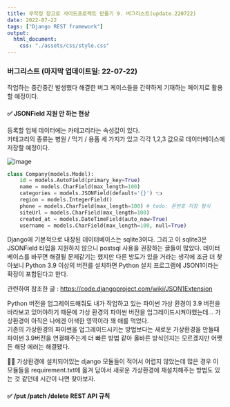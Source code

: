 ```yaml
---
title: 무작정 장고로 사이드프로젝트 만들기 9. 버그리스트(update.220722)
date: 2022-07-22
tags: ["Django REST framework"]
output:
  html_document:
    css: "./assets/css/style.css"
---
```



### 버그리스트 (마지막 업데이트일: 22-07-22)
작업하는 중간중간 발생했다 해결한 버그 케이스들을 간략하게 기재하는 페이지로 활용할 예정이다.   

#### ✅ JSONField 지원 안 하는 현상   
등록할 업체 데이터에는 카테고리라는 속성값이 있다.   
카테고리의 종류는 병원 / 먹기 / 용품 세 가지가 있고 각각 1,2,3 값으로 데이터베이스에 저장할 예정이다.   

![image](https://user-images.githubusercontent.com/24996316/180340151-650dc25b-27d3-4099-9acb-0a959ae26565.png)

```python
class Company(models.Model):
    id = models.AutoField(primary_key=True)
    name = models.CharField(max_length=100)
    categories = models.JSONField(default='{}') 👈
    region = models.IntegerField()
    phone = models.CharField(max_length=100) # todo: 폰번호 저장 형식
    siteUrl = models.CharField(max_length=100)
    created_at = models.DateTimeField(auto_now=True)
    username = models.CharField(max_length=100, null=True)
```

Django에 기본적으로 내장된 데이터베이스는 sqlite3이다. 그리고 이 sqlite3은 JSONField 타입을 지원하지 않으니 postsql 사용을 권장하는 글들이 많았다. 데이터베이스를 바꾸면 해결될 문제같기는 했지만 다른 방도가 있을 거라는 생각에 조금 더 찾아보니 Python 3.9 이상의 버전를 설치하면 Python 설치 프로그램에 JSON1이라는 확장이 포함된다고 한다.   

관련하여 참조한 글 : https://code.djangoproject.com/wiki/JSON1Extension   

Python 버전을 업그레이드해줘도 내가 작업하고 있는 파이썬 가상 환경이 3.9 버전을 바라보고 있어야하기 때문에 가상 환경의 파이썬 버전을 업그레이드시켜야했는데... 가상환경이 아직은 나에겐 어색한 영역이라 꽤 애를 먹었다.   
기존의 가상환경의 파이썬을 업그레이드시키는 방법보다는 새로운 가상환경을 만들때 파이썬 3.9버전을 연결해주는게 더 빠른 방법 같아 올바른 방식인지는 모르겠지만 어쨋든 해당 에러는 해결됐다.   

🤷‍♀️ 가상환경에 설치되어있는 django 모듈들이 적어서 어렵지 않았는데 많은 경우 이 모듈들을 requirement.txt에 옮겨 담아서 새로운 가상환경에 재설치해주는 방법도 있는 것 같던데 시간이 나면 찾아보자.

#### ✅ /put /patch /delete REST API 규칙   

